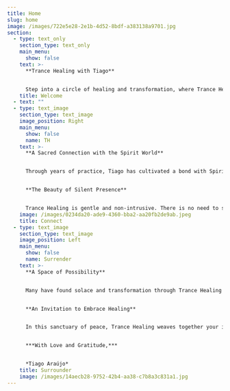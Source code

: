 ```yaml
---
title: Home
slug: home
image: /images/722e5e28-2e1b-4d52-8bdf-a383138a9701.jpg
section:
  - type: text_only
    section_type: text_only
    main_menu:
      show: false
    text: >-
      **Trance Healing with Tiago**


      Step into a circle of healing and transformation, where Trance Healing serves as a sacred bridge between the physical and spiritual realms, connecting you with the Divine Intelligence from the Spirit World through the presence of Spirit Guides to you. In this practice, Tiago surrenders to become a vessel for divine energy, channeling healing that touches your physical, emotional, mental, and spiritual being, inviting you with an open heart to embrace the boundless love and renewal that awaits.
    title: Welcome
  - text: ""
  - type: text_image
    section_type: text_image
    image_position: Right
    main_menu:
      show: false
      name: TH
    text: >-
      **A Sacred Connection with the Spirit World**


      Through years of practice, Tiago has cultivated a bond with Spirit Guides who lovingly support this sacred work. This connection ensures that healing energy flows precisely to your unique needs—whether physical, emotional, mental, or spiritual—guided by wisdom far beyond Tiago’s own.


      **The Beauty of Silent Presence**


      Trance Healing is gentle and non-intrusive. There is no need to share your reasons for seeking healing, though Tiago holds a compassionate space for your voice if you choose to speak. The energy listens to your soul’s silent call, flowing where it is needed most. After the session, Tiago remains present to listen with an open heart if you wish to share, but the choice is always yours.
    image: /images/0234da20-ade9-4360-bba2-aa20fb2de9ab.jpeg
    title: Connect
  - type: text_image
    section_type: text_image
    image_position: Left
    main_menu:
      show: false
      name: Surrender
    text: >-
      **A Space of Possibility**


      Many have found solace and transformation through Trance Healing with Tiago, yet he humbly honors the uniqueness of each individual’s journey. The spirit world offers infinite love, but Tiago makes no promises of specific outcomes. This practice complements your well-being, not replacing professional medical care, and Tiago encourages seeking medical advice when needed.


      **An Invitation to Embrace Healing**


      In this sanctuary of peace, Trance Healing weaves together your intentions, breath, and open heart, inviting divine energies to uplift and restore you in ways words cannot fully capture. Tiago invites you to be present, close your eyes, release your burdens, and trust in the unseen. Open your heart to the spirit world’s radiant energy and let the healing begin.


      ***With Love and Gratitude,***  


      *Tiago Araújo*
    title: Surrounder
    image: /images/14aecb28-9752-42b4-aa38-c7b8a3c831a1.jpg
---
```

